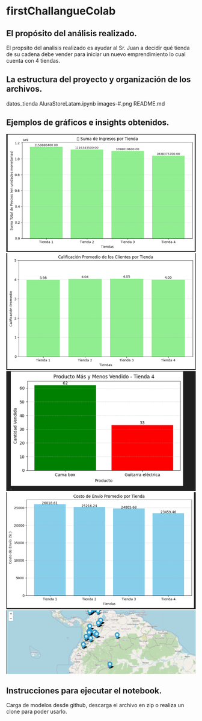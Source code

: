 # firstChallangueColab

## El propósito del análisis realizado.

El propsito del analisis realizado es ayudar al Sr. Juan a decidir qué tienda de su cadena debe vender para iniciar un nuevo emprendimiento
lo cual cuenta con 4 tiendas.

## La estructura del proyecto y organización de los archivos.

datos_tienda
AluraStoreLatam.ipynb
images-#.png
README.md

## Ejemplos de gráficos e insights obtenidos.

![alt text](image-5.png)
![alt text](image-4.png)
![alt text](image-2.png)
![alt text](image-3.png)
![alt text](image.png)

## Instrucciones para ejecutar el notebook.

Carga de modelos desde github, descarga el archivo en zip o realiza un clone para poder usarlo.
